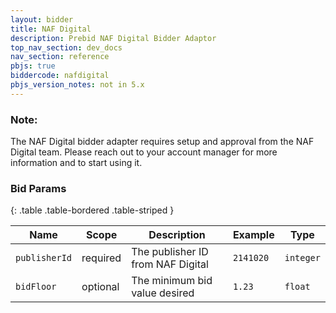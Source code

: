 ```yaml
---
layout: bidder
title: NAF Digital
description: Prebid NAF Digital Bidder Adaptor
top_nav_section: dev_docs
nav_section: reference
pbjs: true
biddercode: nafdigital
pbjs_version_notes: not in 5.x
---
```


### Note:

The NAF Digital bidder adapter requires setup and approval from the NAF Digital team. Please reach out to your account manager for more information and to start using it.

### Bid Params

{: .table .table-bordered .table-striped } 

| Name | Scope | Description | Example | Type |
| ---- | ----- | ----------- | ------- | ---- |
| `publisherId`       | required | The publisher ID from NAF Digital | `2141020` | `integer` |
| `bidFloor`    | optional | The minimum bid value desired      | `1.23`  | `float` |
